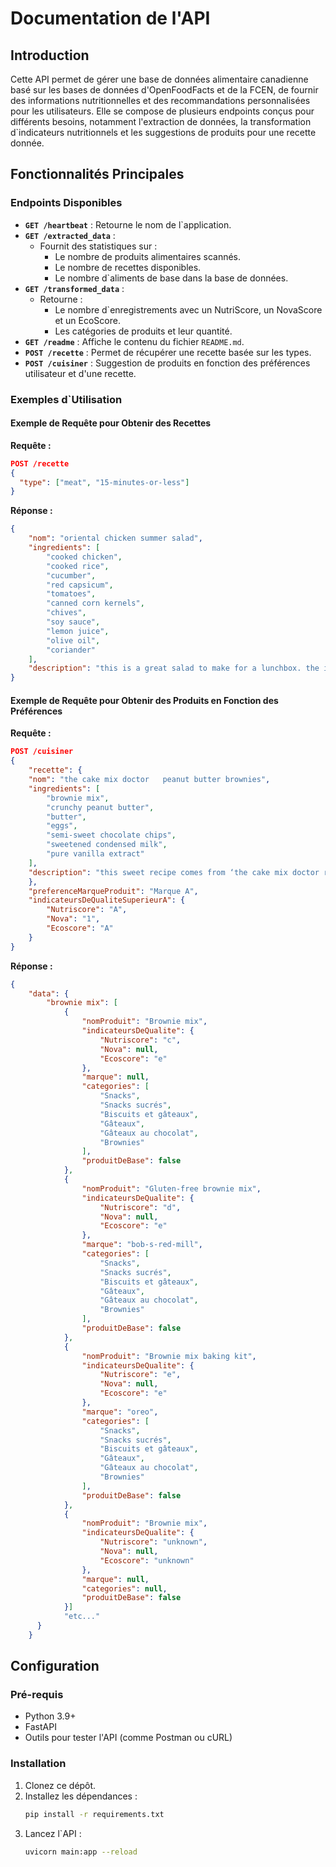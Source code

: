 
# Documentation de l'API

## Introduction

Cette API permet de gérer une base de données alimentaire canadienne basé sur les bases de données d'OpenFoodFacts et de la FCEN, de fournir des informations nutritionnelles et des recommandations personnalisées pour les utilisateurs. Elle se compose de plusieurs endpoints conçus pour différents besoins, notamment l'extraction de données, la transformation d`indicateurs nutritionnels et les suggestions de produits pour une recette donnée.

## Fonctionnalités Principales

### Endpoints Disponibles

- **`GET /heartbeat`** : Retourne le nom de l`application.
- **`GET /extracted_data`** :
  - Fournit des statistiques sur :
    - Le nombre de produits alimentaires scannés.
    - Le nombre de recettes disponibles.
    - Le nombre d`aliments de base dans la base de données.
- **`GET /transformed_data`** :
  - Retourne :
    - Le nombre d`enregistrements avec un NutriScore, un NovaScore et un EcoScore.
    - Les catégories de produits et leur quantité.
- **`GET /readme`** : Affiche le contenu du fichier `README.md`.
- **`POST /recette`** : Permet de récupérer une recette basée sur les types.
- **`POST /cuisiner`** : Suggestion de produits en fonction des préférences utilisateur et d'une recette.


### Exemples d`Utilisation

#### Exemple de Requête pour Obtenir des Recettes
**Requête :**
```json
POST /recette
{
  "type": ["meat", "15-minutes-or-less"]
}
```
**Réponse :**
```json
{
    "nom": "oriental chicken summer salad",
    "ingredients": [
        "cooked chicken",
        "cooked rice",
        "cucumber",
        "red capsicum",
        "tomatoes",
        "canned corn kernels",
        "chives",
        "soy sauce",
        "lemon juice",
        "olive oil",
        "coriander"
    ],
    "description": "this is a great salad to make for a lunchbox. the ingredients are simple so most people would have these on hand & it is nice & filling & full of goodness. i've also made this with tuna which is great."
}
```

#### Exemple de Requête pour Obtenir des Produits en Fonction des Préférences
**Requête :**
```json
POST /cuisiner
{
    "recette": {
    "nom": "the cake mix doctor   peanut butter brownies",
    "ingredients": [
        "brownie mix",
        "crunchy peanut butter",
        "butter",
        "eggs",
        "semi-sweet chocolate chips",
        "sweetened condensed milk",
        "pure vanilla extract"
    ],
    "description": "this sweet recipe comes from ‘the cake mix doctor returns’. it was fun to make and was a great hit at work.  i used a fudge brownie mix and the brownies almost tasted like peanut butter fudge."
    },
    "preferenceMarqueProduit": "Marque A",
    "indicateursDeQualiteSuperieurA": {
        "Nutriscore": "A",
        "Nova": "1",
        "Ecoscore": "A"
    }
}

```
**Réponse :**
```json
{
    "data": {
        "brownie mix": [
            {
                "nomProduit": "Brownie mix",
                "indicateursDeQualite": {
                    "Nutriscore": "c",
                    "Nova": null,
                    "Ecoscore": "e"
                },
                "marque": null,
                "categories": [
                    "Snacks",
                    "Snacks sucrés",
                    "Biscuits et gâteaux",
                    "Gâteaux",
                    "Gâteaux au chocolat",
                    "Brownies"
                ],
                "produitDeBase": false
            },
            {
                "nomProduit": "Gluten-free brownie mix",
                "indicateursDeQualite": {
                    "Nutriscore": "d",
                    "Nova": null,
                    "Ecoscore": "e"
                },
                "marque": "bob-s-red-mill",
                "categories": [
                    "Snacks",
                    "Snacks sucrés",
                    "Biscuits et gâteaux",
                    "Gâteaux",
                    "Gâteaux au chocolat",
                    "Brownies"
                ],
                "produitDeBase": false
            },
            {
                "nomProduit": "Brownie mix baking kit",
                "indicateursDeQualite": {
                    "Nutriscore": "e",
                    "Nova": null,
                    "Ecoscore": "e"
                },
                "marque": "oreo",
                "categories": [
                    "Snacks",
                    "Snacks sucrés",
                    "Biscuits et gâteaux",
                    "Gâteaux",
                    "Gâteaux au chocolat",
                    "Brownies"
                ],
                "produitDeBase": false
            },
            {
                "nomProduit": "Brownie mix",
                "indicateursDeQualite": {
                    "Nutriscore": "unknown",
                    "Nova": null,
                    "Ecoscore": "unknown"
                },
                "marque": null,
                "categories": null,
                "produitDeBase": false
            }]
            "etc..."
      }
    }
```

## Configuration

### Pré-requis
- Python 3.9+
- FastAPI
- Outils pour tester l'API (comme Postman ou cURL)

### Installation
1. Clonez ce dépôt.
2. Installez les dépendances :
   ```bash
   pip install -r requirements.txt
   ```
3. Lancez l`API :
   ```bash
   uvicorn main:app --reload
   ```
